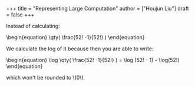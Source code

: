 +++
title = "Representing Large Computation"
author = ["Houjun Liu"]
draft = false
+++

Instead of calculating:

\begin{equation}
\qty( \frac{52! -1}{52!} )
\end{equation}

We calculate the log of it because then you are able to write:

\begin{equation}
\log \qty( \frac{52! -1}{52!} ) = \log (52! - 1) - \log(52!)
\end{equation}

which won't be rounded to \\(0\\).
